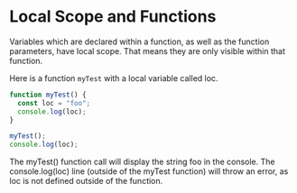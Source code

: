 # Local Scope and Functions
Variables which are declared within a function, as well as the function parameters, have local scope. That means they are only visible within that function.

Here is a function ```myTest``` with a local variable called loc.
```javascript
function myTest() {
  const loc = "foo";
  console.log(loc);
}

myTest();
console.log(loc);
```
The myTest() function call will display the string foo in the console. The console.log(loc) line (outside of the myTest function) will throw an error, as loc is not defined outside of the function.
